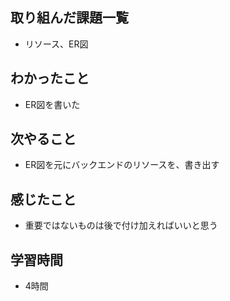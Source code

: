## 取り組んだ課題一覧
- リソース、ER図

## わかったこと
- ER図を書いた

## 次やること
- ER図を元にバックエンドのリソースを、書き出す

## 感じたこと
- 重要ではないものは後で付け加えればいいと思う

## 学習時間
- 4時間